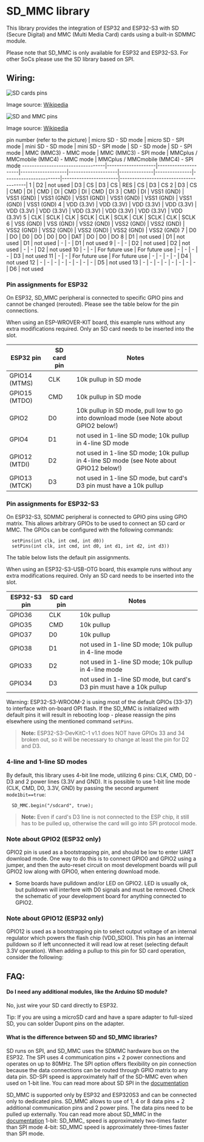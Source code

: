 # SD_MMC library

This library provides the integration of ESP32 and ESP32-S3 with SD (Secure Digital) and MMC (Multi Media Card) cards using a built-in SDMMC module.

Please note that SD_MMC is only available for ESP32 and ESP32-S3. For other SoCs please use the SD library based on SPI.

## Wiring:

![SD cards pins](https://upload.wikimedia.org/wikipedia/commons/thumb/a/ab/MMC-SD-miniSD-microSD-Color-Numbers-Names.gif/330px-MMC-SD-miniSD-microSD-Color-Numbers-Names.gif)

Image source: [Wikipedia](https://upload.wikimedia.org/wikipedia/commons/thumb/a/ab/MMC-SD-miniSD-microSD-Color-Numbers-Names.gif/330px-MMC-SD-miniSD-microSD-Color-Numbers-Names.gif)

![SD and MMC pins](https://upload.wikimedia.org/wikipedia/commons/f/ff/15-04-29-MMC-Karte-dscf4734-e.jpg)

Image source: [Wikipedia](https://commons.wikimedia.org/wiki/File:15-04-29-MMC-Karte-dscf4734-e.jpg)

pin number (refer to the picture) | micro SD - SD mode | micro SD - SPI mode | mini SD - SD mode | mini SD - SPI mode | SD - SD mode | SD - SPI mode | MMC (MMC3) - MMC mode | MMC (MMC3) - SPI mode | MMCplus / MMCmobile (MMC4) - MMC mode | MMCplus / MMCmobile (MMC4) - SPI mode
----------------------------------|--------------------|---------------------|-------------------|--------------------|--------------|---------------|-----------------------|-----------------------|---------------------------------------|
1                                 | D2                 | not used            | D3                | CS                 | D3           | CS            | RES                   | CS                    | D3                                    | CS
2                                 | D3                 | CS                  | CMD               | DI                 | CMD          | DI            | CMD                   | DI                    | CMD                                   | DI
3                                 | CMD                | DI                  | VSS1 (GND)        | VSS1 (GND)         | VSS1 (GND)   | VSS1 (GND)    | VSS1 (GND)            | VSS1 (GND)            | VSS1 (GND)                            | VSS1 (GND)
4                                 | VDD (3.3V)         | VDD (3.3V)          | VDD (3.3V)        | VDD (3.3V)         | VDD (3.3V)   | VDD (3.3V)    | VDD (3.3V)            | VDD (3.3V)            | VDD (3.3V)                            | VDD (3.3V)
5                                 | CLK                | SCLK                | CLK               | SCLK               | CLK          | SCLK          | CLK                   | SCLK                  | CLK                                   | SCLK
6                                 | VSS (GND)          | VSS (GND)           | VSS2 (GND)        | VSS2 (GND)         | VSS2 (GND)   | VSS2 (GND)    | VSS2 (GND)            | VSS2 (GND)            | VSS2 (GND)                            | VSS2 (GND)
7                                 | D0                 | DO                  | D0                | DO                 | D0           | DO            | DAT                   | DO                    | D0                                    | DO
8                                 | D1                 | not used            | D1                | not used           | D1           | not used      | -                     | -                     | D1                                    | not used
9                                 | -                  | -                   | D2                | not used           | D2           | not used      | -                     | -                     | D2                                    | not used
10                                | -                  | -                   | For future use    | For future use     | -            | -             | -                     | -                     | D3                                    | not used
11                                | -                  | -                   | For future use    | For future use     | -            | -             | -                     | -                     | D4                                    | not used
12                                | -                  | -                   | -                 | -                  | -            | -             | -                     | -                     | D5                                    | not used
13                                | -                  | -                   |  -                | -                  | -            | -             | -                     | -                     | D6                                    | not used

### Pin assignments for ESP32

On ESP32, SD_MMC peripheral is connected to specific GPIO pins and cannot be changed (rerouted). Please see the table below for the pin connections.

When using an ESP-WROVER-KIT board, this example runs without any extra modifications required. Only an SD card needs to be inserted into the slot.

ESP32 pin     | SD card pin | Notes
--------------|-------------|------------
GPIO14 (MTMS) | CLK         | 10k pullup in SD mode
GPIO15 (MTDO) | CMD         | 10k pullup in SD mode
GPIO2         | D0          | 10k pullup in SD mode, pull low to go into download mode (see Note about GPIO2 below!)
GPIO4         | D1          | not used in 1-line SD mode; 10k pullup in 4-line SD mode
GPIO12 (MTDI) | D2          | not used in 1-line SD mode; 10k pullup in 4-line SD mode (see Note about GPIO12 below!)
GPIO13 (MTCK) | D3          | not used in 1-line SD mode, but card's D3 pin must have a 10k pullup


### Pin assignments for ESP32-S3

On ESP32-S3, SDMMC peripheral is connected to GPIO pins using GPIO matrix. This allows arbitrary GPIOs to be used to connect an SD card or MMC. The GPIOs can be configured with the following commands:
```
  setPins(int clk, int cmd, int d0))
  setPins(int clk, int cmd, int d0, int d1, int d2, int d3))
```

The table below lists the default pin assignments.

When using an ESP32-S3-USB-OTG board, this example runs without any extra modifications required. Only an SD card needs to be inserted into the slot.

ESP32-S3 pin  | SD card pin | Notes
--------------|-------------|------------
GPIO36        | CLK         | 10k pullup
GPIO35        | CMD         | 10k pullup
GPIO37        | D0          | 10k pullup
GPIO38        | D1          | not used in 1-line SD mode; 10k pullup in 4-line mode
GPIO33        | D2          | not used in 1-line SD mode; 10k pullup in 4-line mode
GPIO34        | D3          | not used in 1-line SD mode, but card's D3 pin must have a 10k pullup

Warning: ESP32-S3-WROOM-2 is using most of the default GPIOs (33-37) to interface with on-board OPI flash. If the SD_MMC is initialized with default pins it will result in rebooting loop - please reassign the pins elsewhere using the mentioned command `setPins`.

> **Note:**  ESP32-S3-DevKitC-1 v1.1 does NOT have GPIOs 33 and 34 broken out, so it will be necessary to change at least the pin for D2 and D3.

### 4-line and 1-line SD modes

By default, this library uses 4-bit line mode, utilizing 6 pins: CLK, CMD, D0 - D3 and 2 power lines (3.3V and GND). It is possible to use 1-bit line mode (CLK, CMD, D0, 3.3V, GND) by passing the second argument `mode1bit==true`:
```
  SD_MMC.begin("/sdcard", true);
```

> **Note:**  Even if card's D3 line is not connected to the ESP chip, it still has to be pulled up, otherwise the card will go into SPI protocol mode.

### Note about GPIO2 (ESP32 only)

GPIO2 pin is used as a bootstrapping pin, and should be low to enter UART download mode. One way to do this is to connect GPIO0 and GPIO2 using a jumper, and then the auto-reset circuit on most development boards will pull GPIO2 low along with GPIO0, when entering download mode.

- Some boards have pulldown and/or LED on GPIO2. LED is usually ok, but pulldown will interfere with D0 signals and must be removed. Check the schematic of your development board for anything connected to GPIO2.

### Note about GPIO12 (ESP32 only)

GPIO12 is used as a bootstrapping pin to select output voltage of an internal regulator which powers the flash chip (VDD_SDIO). This pin has an internal pulldown so if left unconnected it will read low at reset (selecting default 3.3V operation). When adding a pullup to this pin for SD card operation, consider the following:

## FAQ:

#### Do I need any additional modules, like the Arduino SD module?

No, just wire your SD card directly to ESP32.

Tip: If you are using a microSD card and have a spare adapter to full-sized SD, you can solder Dupont pins on the adapter.


#### What is the difference between SD and SD_MMC libraries?

SD runs on SPI, and SD_MMC uses the SDMMC hardware bus on the ESP32.
The SPI uses 4 communication pins + 2 power connections and operates on up to 80MHz. The SPI option offers flexibility on pin connection because the data connections can be routed through GPIO matrix to any data pin.
SD-SPI speed is approximately half of the SD-MMC even when used on 1-bit line.
You can read more about SD SPI in the [documentation](https://docs.espressif.com/projects/esp-idf/en/latest/esp32/api-reference/peripherals/sdspi_host.html)

SD_MMC is supported only by ESP32 and ESP320S3 and can be connected only to dedicated pins. SD_MMC allows to use of 1, 4 or 8 data pins + 2 additional communication pins and 2 power pins. The data pins need to be pulled up externally.
You can read more about SD_MMC in the [documentation](https://docs.espressif.com/projects/esp-idf/en/latest/esp32/api-reference/peripherals/sdmmc_host.html)
1-bit: SD_MMC_ speed is approximately two-times faster than SPI mode
4-bit: SD_MMC speed is approximately three-times faster than SPI mode.
